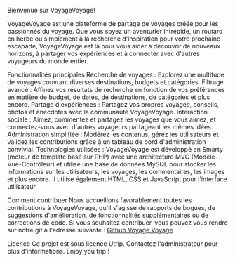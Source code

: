 Bienvenue sur VoyageVoyage!

VoyageVoyage est une plateforme de partage de voyages créée pour les passionnés du voyage. Que vous soyez un aventurier intrépide, un routard en herbe ou simplement à la recherche d'inspiration pour votre prochaine escapade, VoyageVoyage est là pour vous aider à découvrir de nouveaux horizons, à partager vos expériences et à connecter avec d'autres voyageurs du monde entier.

Fonctionnalités principales
Recherche de voyages : Explorez une multitude de voyages couvrant diverses destinations, budgets et catégories.
Filtrage avancé : Affinez vos résultats de recherche en fonction de vos préférences en matière de budget, de dates, de destinations, de catégories et plus encore.
Partage d'expériences : Partagez vos propres voyages, conseils, photos et anecdotes avec la communauté VoyageVoyage.
Interaction sociale : Aimez, commentez et partagez les voyages que vous aimez, et connectez-vous avec d'autres voyageurs partageant les mêmes idées.
Administration simplifiée : Modérez les contenus, gérez les utilisateurs et validez les contributions grâce à un tableau de bord d'administration convivial.
Technologies utilisées : 
VoyageVoyage est développé en Smarty (moteur de template basé sur PHP) avec une architecture MVC (Modèle-Vue-Contrôleur) et utilise une base de données MySQL pour stocker les informations sur les utilisateurs, les voyages, les commentaires, les images et plus encore. Il utilise également HTML, CSS et JavaScript pour l'interface utilisateur.

Comment contribuer
Nous accueillons favorablement toutes les contributions à VoyageVoyage, qu'il s'agisse de rapports de bogues, de suggestions d'amélioration, de fonctionnalités supplémentaires ou de corrections de code. Si vous souhaitez contribuer, vous pouvez vous rendre sur notre git à l'adresse suivante : [Github Voyage Voyage](https://github.com/Gutsey68/projet_2.git)

Licence
Ce projet est sous licence Utrip. Contactez l'administrateur pour plus d'informations.
Enjoy you trip ! 
